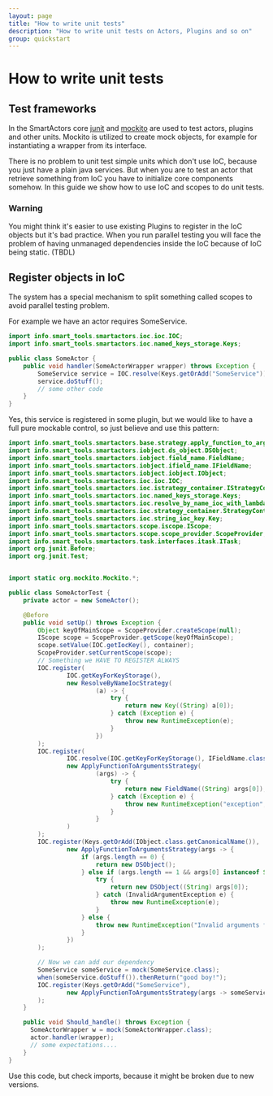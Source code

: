 ```yaml
---
layout: page
title: "How to write unit tests"
description: "How to write unit tests on Actors, Plugins and so on"
group: quickstart
---
```


# How to write unit tests

## Test frameworks

In the SmartActors core [junit](http://junit.org/) and [mockito](http://site.mockito.org/) are used to test actors, plugins and other units. Mockito is utilized to create mock objects, for example for instantiating a wrapper from its interface.

There is no problem to unit test simple units which don't use IoC, because you just have a plain java services. But when you are to test an actor that retrieve something from IoC you have to initialize core components somehow. In this guide we show how to use IoC and scopes to do unit tests.

### Warning

You might think it's easier to use existing Plugins to register in the IoC objects but it's bad practice. When you run parallel testing you will face the problem of having unmanaged dependencies inside the IoC because of IoC being static. (TBDL)

## Register objects in IoC

The system has a special mechanism to split something called scopes to avoid parallel testing problem.

For example we have an actor requires SomeService.

```java
import info.smart_tools.smartactors.ioc.ioc.IOC;
import info.smart_tools.smartactors.ioc.named_keys_storage.Keys;

public class SomeActor {
    public void handler(SomeActorWrapper wrapper) throws Exception {
        SomeService service = IOC.resolve(Keys.getOrAdd("SomeService"));
        service.doStuff();
        // some other code
    }
}
```

Yes, this service is registered in some plugin, but we would like to have a full pure mockable control, so just believe and use this pattern:

```java
import info.smart_tools.smartactors.base.strategy.apply_function_to_arguments.ApplyFunctionToArgumentsStrategy;
import info.smart_tools.smartactors.iobject.ds_object.DSObject;
import info.smart_tools.smartactors.iobject.field_name.FieldName;
import info.smart_tools.smartactors.iobject.ifield_name.IFieldName;
import info.smart_tools.smartactors.iobject.iobject.IObject;
import info.smart_tools.smartactors.ioc.ioc.IOC;
import info.smart_tools.smartactors.ioc.istrategy_container.IStrategyContainer;
import info.smart_tools.smartactors.ioc.named_keys_storage.Keys;
import info.smart_tools.smartactors.ioc.resolve_by_name_ioc_with_lambda_strategy.ResolveByNameIocStrategy;
import info.smart_tools.smartactors.ioc.strategy_container.StrategyContainer;
import info.smart_tools.smartactors.ioc.string_ioc_key.Key;
import info.smart_tools.smartactors.scope.iscope.IScope;
import info.smart_tools.smartactors.scope.scope_provider.ScopeProvider;
import info.smart_tools.smartactors.task.interfaces.itask.ITask;
import org.junit.Before;
import org.junit.Test;


import static org.mockito.Mockito.*;

public class SomeActorTest {
    private actor = new SomeActor();

    @Before
    public void setUp() throws Exception {
        Object keyOfMainScope = ScopeProvider.createScope(null);
        IScope scope = ScopeProvider.getScope(keyOfMainScope);
        scope.setValue(IOC.getIocKey(), container);
        ScopeProvider.setCurrentScope(scope);
        // Something we HAVE TO REGISTER ALWAYS
        IOC.register(
                IOC.getKeyForKeyStorage(),
                new ResolveByNameIocStrategy(
                        (a) -> {
                            try {
                                return new Key((String) a[0]);
                            } catch (Exception e) {
                                throw new RuntimeException(e);
                            }
                        })
        );
        IOC.register(
                IOC.resolve(IOC.getKeyForKeyStorage(), IFieldName.class.getCanonicalName()),
                new ApplyFunctionToArgumentsStrategy(
                        (args) -> {
                            try {
                                return new FieldName((String) args[0]);
                            } catch (Exception e) {
                                throw new RuntimeException("exception", e);
                            }
                        }
                )
        );
        IOC.register(Keys.getOrAdd(IObject.class.getCanonicalName()),
                new ApplyFunctionToArgumentsStrategy(args -> {
                    if (args.length == 0) {
                        return new DSObject();
                    } else if (args.length == 1 && args[0] instanceof String) {
                        try {
                            return new DSObject((String) args[0]);
                        } catch (InvalidArgumentException e) {
                            throw new RuntimeException(e);
                        }
                    } else {
                        throw new RuntimeException("Invalid arguments for IObject creation.");
                    }
                })
        );

        // Now we can add our dependency
        SomeService someService = mock(SomeService.class);
        when(someService.doStuff()).thenReturn("good boy!");
        IOC.register(Keys.getOrAdd("SomeService"),
                new ApplyFunctionToArgumentsStrategy(args -> someService)
        );
    }

    public void Should_handle() throws Exception {
      SomeActorWrapper w = mock(SomeActorWrapper.class);
      actor.handler(wrapper);
      // some expectations....
    }
}
```

Use this code, but check imports, because it might be broken due to new versions.
